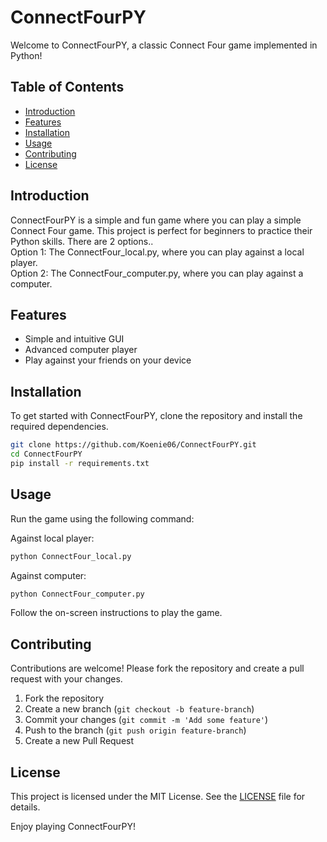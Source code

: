 # ConnectFourPY

Welcome to ConnectFourPY, a classic Connect Four game implemented in Python!

## Table of Contents
- [Introduction](#introduction)
- [Features](#features)
- [Installation](#installation)
- [Usage](#usage)
- [Contributing](#contributing)
- [License](#license)

## Introduction
ConnectFourPY is a simple and fun game where you can play a simple Connect Four game. This project is perfect for beginners to practice their Python skills. There are 2 options.. <br />
Option 1: The ConnectFour_local.py, where you can play against a local player. <br />
Option 2: The ConnectFour_computer.py, where you can play against a computer.

## Features
- Simple and intuitive GUI
- Advanced computer player
- Play against your friends on your device

## Installation
To get started with ConnectFourPY, clone the repository and install the required dependencies.

```bash
git clone https://github.com/Koenie06/ConnectFourPY.git
cd ConnectFourPY
pip install -r requirements.txt
```

## Usage
Run the game using the following command:

Against local player:

```bash
python ConnectFour_local.py
```

Against computer:
```bash
python ConnectFour_computer.py
```

Follow the on-screen instructions to play the game.

## Contributing
Contributions are welcome! Please fork the repository and create a pull request with your changes.

1. Fork the repository
2. Create a new branch (`git checkout -b feature-branch`)
3. Commit your changes (`git commit -m 'Add some feature'`)
4. Push to the branch (`git push origin feature-branch`)
5. Create a new Pull Request

## License
This project is licensed under the MIT License. See the [LICENSE](LICENSE) file for details.

Enjoy playing ConnectFourPY!